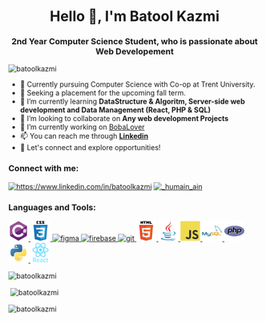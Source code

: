 <h1 align="center">Hello 👋, I'm Batool Kazmi</h1>
<h3 align="center">2nd Year Computer Science Student, who is passionate about Web Developement</h3>

<p align="left"> <img src="https://komarev.com/ghpvc/?username=batoolkazmi&label=Profile%20views&color=0e75b6&style=flat" alt="batoolkazmi" /> </p>

- 📖 Currently pursuing Computer Science with Co-op at Trent University.
- 👀 Seeking a placement for the upcoming fall term.
- 🌱 I’m currently learning **DataStructure & Algoritm, Server-side web development and Data Management (React, PHP & SQL)**
- 👯 I’m looking to collaborate on **Any web development Projects**
- 🔭 I’m currently working on [BobaLover](https://lovely-monstera-8dd8f5.netlify.app/)
- 📫 You can reach me through **[Linkedin](https://www.linkedin.com/in/batoolkazmi)**
- 🚀 Let's connect and explore opportunities!


<h3 align="left">Connect with me:</h3>
<p align="left">
<a href="https://linkedin.com/in/https://www.linkedin.com/in/batoolkazmi" target="blank"><img align="center" src="https://raw.githubusercontent.com/rahuldkjain/github-profile-readme-generator/master/src/images/icons/Social/linked-in-alt.svg" alt="https://www.linkedin.com/in/batoolkazmi" height="30" width="40" /></a>
<a href="https://instagram.com/_humain_ain" target="blank"><img align="center" src="https://raw.githubusercontent.com/rahuldkjain/github-profile-readme-generator/master/src/images/icons/Social/instagram.svg" alt="_humain_ain" height="30" width="40" /></a>
</p>

<h3 align="left">Languages and Tools:</h3>
<p align="left"> <a href="https://www.w3schools.com/cs/" target="_blank" rel="noreferrer"> <img src="https://raw.githubusercontent.com/devicons/devicon/master/icons/csharp/csharp-original.svg" alt="csharp" width="40" height="40"/> </a> <a href="https://www.w3schools.com/css/" target="_blank" rel="noreferrer"> <img src="https://raw.githubusercontent.com/devicons/devicon/master/icons/css3/css3-original-wordmark.svg" alt="css3" width="40" height="40"/> </a> <a href="https://www.figma.com/" target="_blank" rel="noreferrer"> <img src="https://www.vectorlogo.zone/logos/figma/figma-icon.svg" alt="figma" width="40" height="40"/> </a> <a href="https://firebase.google.com/" target="_blank" rel="noreferrer"> <img src="https://www.vectorlogo.zone/logos/firebase/firebase-icon.svg" alt="firebase" width="40" height="40"/> </a> <a href="https://git-scm.com/" target="_blank" rel="noreferrer"> <img src="https://www.vectorlogo.zone/logos/git-scm/git-scm-icon.svg" alt="git" width="40" height="40"/> </a> <a href="https://www.w3.org/html/" target="_blank" rel="noreferrer"> <img src="https://raw.githubusercontent.com/devicons/devicon/master/icons/html5/html5-original-wordmark.svg" alt="html5" width="40" height="40"/> </a> <a href="https://www.java.com" target="_blank" rel="noreferrer"> <img src="https://raw.githubusercontent.com/devicons/devicon/master/icons/java/java-original.svg" alt="java" width="40" height="40"/> </a> <a href="https://developer.mozilla.org/en-US/docs/Web/JavaScript" target="_blank" rel="noreferrer"> <img src="https://raw.githubusercontent.com/devicons/devicon/master/icons/javascript/javascript-original.svg" alt="javascript" width="40" height="40"/> </a> <a href="https://www.mysql.com/" target="_blank" rel="noreferrer"> <img src="https://raw.githubusercontent.com/devicons/devicon/master/icons/mysql/mysql-original-wordmark.svg" alt="mysql" width="40" height="40"/> </a> <a href="https://www.php.net" target="_blank" rel="noreferrer"> <img src="https://raw.githubusercontent.com/devicons/devicon/master/icons/php/php-original.svg" alt="php" width="40" height="40"/> </a> <a href="https://www.python.org" target="_blank" rel="noreferrer"> <img src="https://raw.githubusercontent.com/devicons/devicon/master/icons/python/python-original.svg" alt="python" width="40" height="40"/> </a> <a href="https://reactjs.org/" target="_blank" rel="noreferrer"> <img src="https://raw.githubusercontent.com/devicons/devicon/master/icons/react/react-original-wordmark.svg" alt="react" width="40" height="40"/> </a> </p>

<p><img align="center" src="https://github-readme-stats.vercel.app/api/top-langs?username=batoolkazmi&show_icons=true&locale=en&layout=compact" alt="batoolkazmi" /></p>

<p>&nbsp;<img align="center" src="https://github-readme-stats.vercel.app/api?username=batoolkazmi&show_icons=true&locale=en" alt="batoolkazmi" /></p>

<p><img align="center" src="https://github-readme-streak-stats.herokuapp.com/?user=batoolkazmi&" alt="batoolkazmi" /></p>
